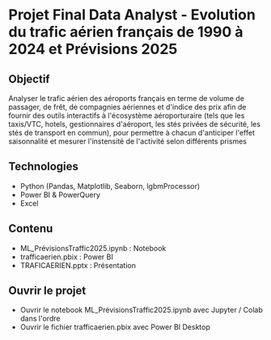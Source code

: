 # Projet Final Data Analyst - Evolution du trafic aérien français de 1990 à 2024 et Prévisions 2025
## Objectif
Analyser le trafic aérien des aéroports français en terme de volume de passager, de frêt, de compagnies aériennes et d'indice des prix afin de fournir des outils interactifs à l'écosystème aéroporturaire (tels que les taxis/VTC, hotels, gestionnaires d'aéroport, les stés privées de sécurité, les stés de transport en commun), pour permettre à chacun d'anticiper l'effet saisonnalité et mesurer l'instensité de l'activité selon différents prismes
## Technologies
- Python (Pandas, Matplotlib, Seaborn, lgbmProcessor)
- Power BI & PowerQuery
- Excel
## Contenu
- ML_PrévisionsTraffic2025.ipynb : Notebook
- trafficaerien.pbix : Power BI
- TRAFICAERIEN.pptx : Présentation
## Ouvrir le projet

- Ouvrir le notebook ML_PrévisionsTraffic2025.ipynb avec Jupyter / Colab dans l'ordre
- Ouvrir le fichier trafficaerien.pbix avec Power BI Desktop
